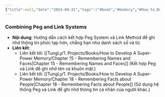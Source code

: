 ```yaml
---
{"title":null,"date":"2024-08-31","tags":["#book","#memory","#How_to_Develop_A_Super_Power_Memory"],"Chương":"Chương7","dg-publish":true,"dg-home":false,"permalink":"/tung-ly/1-projects/books/how-to-develop-a-super-power-memory/chapter-7-more-about-peg-and-link-systems/","dgPassFrontmatter":true}
---
```


### Combining Peg and Link Systems

- **Nội dung**: Hướng dẫn cách kết hợp Peg System và Link Method để ghi nhớ thông tin phức tạp hơn, chẳng hạn như danh sách số và từ.
- **Liên kết**:
    - Liên kết tới: [[TungLy/1. Projects/Books/How to Develop A Super-Power Memory/Chapter 15 - Remembering Names and Faces\|Chapter 15 - Remembering Names and Faces]] (Kết hợp Peg và Link để ghi nhớ tên và khuôn mặt.)
    - Liên kết tới: [[TungLy/1. Projects/Books/How to Develop A Super-Power Memory/Chapter 18 - Remembering Facts about People\|Chapter 18 - Remembering Facts about People]] (Sử dụng hệ thống Peg và Link để ghi nhớ thông tin cá nhân của người khác.)